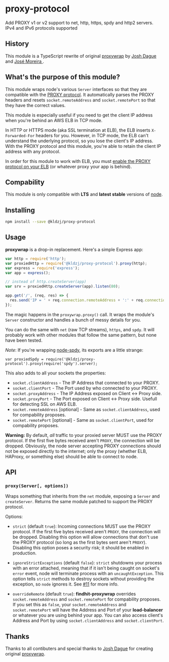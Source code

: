 # proxy-protocol

Add PROXY v1 or v2 support to net, http, https, spdy and http2 servers. IPv4 and IPv6 protocols supported

## History

This module is a TypeScript rewrite of original [proxywrap](https://github.com/cusspvz/proxywrap) by [Josh Dague](https://github.com/daguej) and [José Moreira
](https://github.com/cusspvz).

## What's the purpose of this module?

This module wraps node's various `Server` interfaces so that they are compatible with the [PROXY protocol](http://haproxy.1wt.eu/download/1.5/doc/proxy-protocol.txt). It automatically parses the PROXY headers and resets `socket.remoteAddress` and `socket.remotePort` so that they have the correct values.

This module is especially useful if you need to get the client IP address when you're behind an AWS ELB in TCP mode.

In HTTP or HTTPS mode (aka SSL termination at ELB), the ELB inserts `X-Forwarded-For` headers for you. However, in TCP mode, the ELB can't understand the underlying protocol, so you lose the client's IP address. With the PROXY protocol and this module, you're able to retain the client IP address with any protocol.

In order for this module to work with ELB, you must [enable the PROXY protocol on your ELB](http://docs.aws.amazon.com/ElasticLoadBalancing/latest/DeveloperGuide/enable-proxy-protocol.html) (or whatever proxy your app is behind).

## Compability

This module is only compatible with **LTS** and **latest stable** versions of [node](https://github.com/nodejs/node).

## Installing

```bash
npm install --save @kldzj/proxy-protocol
```

## Usage

**proxywrap** is a drop-in replacement. Here's a simple Express app:

```js
var http = require('http');
var proxiedHttp = require('@kldzj/proxy-protocol').proxy(http);
var express = require('express');
var app = express();

// instead of http.createServer(app)
var srv = proxiedHttp.createServer(app).listen(80);

app.get('/', (req, res) => {
  res.send('IP = ' + req.connection.remoteAddress + ':' + req.connection.remotePort);
});
```

The magic happens in the `proxywrap.proxy()` call. It wraps the module's `Server` constructor and handles a bunch of messy details for you.

You can do the same with `net` (raw TCP streams), `https`, and `spdy`. It will probably work with other modules that follow the same pattern, but none have been tested.

_Note_: If you're wrapping [node-spdy](https://github.com/indutny/node-spdy), its exports are a little strange:

    var proxiedSpdy = require('@kldzj/proxy-protocol').proxy(require('spdy').server);

This also adds to all your sockets the properties:

- `socket.clientAddress` - The IP Address that connected to your PROXY.
- `socket.clientPort` - The Port used by who connected to your PROXY.
- `socket.proxyAddress` - The IP Address exposed on Client <-> Proxy side.
- `socket.proxyPort` - The Port exposed on Client <-> Proxy side. Usefull for detecting SSL on AWS ELB.
- `socket.remoteAddress` [optional] - Same as `socket.clientAddress`, used for compability proposes.
- `socket.remotePort` [optional] - Same as `socket.clientPort`, used for compability proposes.

**Warning:** By default, _all_ traffic to your proxied server MUST use the PROXY protocol. If the first five bytes received aren't `PROXY`, the connection will be dropped. Obviously, the node server accepting PROXY connections should not be exposed directly to the internet; only the proxy (whether ELB, HAProxy, or something else) should be able to connect to node.

## API

### `proxy(Server[, options])`

Wraps something that inherits from the `net` module, exposing a `Server` and `createServer`. Returns the same module patched to support the PROXY protocol.

Options:

- `strict` (default `true`): Incoming connections MUST use the PROXY protocol. If the first five bytes received aren't `PROXY`, the connection will be dropped. Disabling this option will allow connections that don't use the PROXY protocol (so long as the first bytes sent aren't `PROXY`). Disabling this option poses a security risk; it should be enabled in production.

- `ignoreStrictExceptions` (default `false`): `strict` shutdowns your process with an error attached, meaning that if it isn't being caught on socket's `error` event, node will terminate process with an `uncaughtException`. This option tells `strict` methods to destroy sockets without providing the exception, so `node` ignores it. See [#11](https://github.com/findhit/proxywrap/issues/11) for more info.

- `overrideRemote` (default `true`): **findhit-proxywrap** overrides `socket.remoteAddress` and `socket.remotePort` for compability proposes. If you set this as `false`, your `socket.remoteAddress` and `socket.remotePort` will have the Address and Port of your **load-balancer** or whatever you are using behind your app. You can also access client's Address and Port by using `socket.clientAddress` and `socket.clientPort`.

## Thanks

Thanks to all contibuters and special thanks to [Josh Dague](https://github.com/daguej) for creating original [proxywrap](https://github.com/daguej/node-proxywrap).

